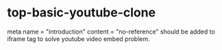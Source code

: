 # top-basic-youtube-clone

meta name = "introduction" content = "no-reference" should be added to iframe tag to solve youtube video embed problem.
